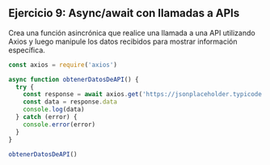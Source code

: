 ## Ejercicio 9: Async/await con llamadas a APIs

Crea una función asincrónica que realice una llamada a una API utilizando Axios y luego manipule los datos recibidos para mostrar información específica.

```javascript
const axios = require('axios')

async function obtenerDatosDeAPI() {
  try {
    const response = await axios.get('https://jsonplaceholder.typicode.com/posts/1')
    const data = response.data
    console.log(data)
  } catch (error) {
    console.error(error)
  }
}

obtenerDatosDeAPI()
```
